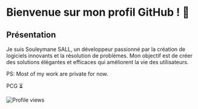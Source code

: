 # Bienvenue sur mon profil GitHub ! 👋

## Présentation

Je suis Souleymane SALL, un développeur passionné par la création de logiciels innovants et la résolution de problèmes. Mon objectif est de créer des solutions élégantes et efficaces qui améliorent la vie des utilisateurs.

PS: Most of my work are private for now.

PCG ⏳


![Profile views](https://shields.io/badge/dynamic/json?color=informational&label=Profile%20views&query=value&url=https://api.countapi.xyz/hit/Pvpasall/Pvpasall)
